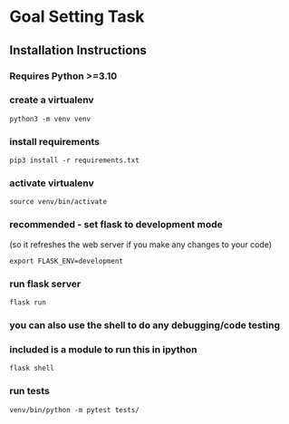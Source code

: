 # Goal Setting Task

## Installation Instructions

### Requires Python >=3.10


### create a virtualenv

```
python3 -m venv venv
```

### install requirements

```
pip3 install -r requirements.txt
```

### activate virtualenv

```
source venv/bin/activate
```

### recommended - set flask to development mode

(so it refreshes the web server if you make any changes to your code)

```
export FLASK_ENV=development
```

### run flask server

```
flask run
```

### you can also use the shell to do any debugging/code testing

### included is a module to run this in ipython

```
flask shell
```

### run tests

```
venv/bin/python -m pytest tests/
```
